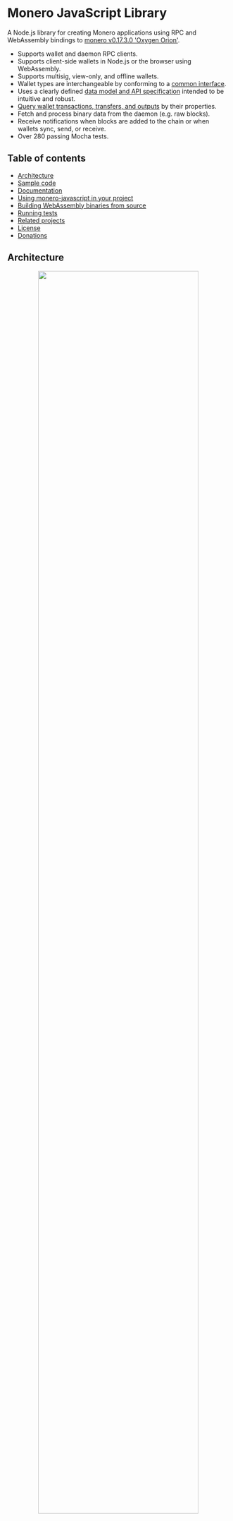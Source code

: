 # Monero JavaScript Library

A Node.js library for creating Monero applications using RPC and WebAssembly bindings to [monero v0.17.3.0 'Oxygen Orion'](https://github.com/monero-project/monero/tree/v0.17.3.0).

* Supports wallet and daemon RPC clients.
* Supports client-side wallets in Node.js or the browser using WebAssembly.
* Supports multisig, view-only, and offline wallets.
* Wallet types are interchangeable by conforming to a [common interface](https://moneroecosystem.org/monero-javascript/MoneroWallet.html).
* Uses a clearly defined [data model and API specification](https://moneroecosystem.org/monero-java/monero-spec.pdf) intended to be intuitive and robust.
* [Query wallet transactions, transfers, and outputs](docs/developer_guide/query_data_model.md) by their properties.
* Fetch and process binary data from the daemon (e.g. raw blocks).
* Receive notifications when blocks are added to the chain or when wallets sync, send, or receive.
* Over 280 passing Mocha tests.

## Table of contents

* [Architecture](#architecture)
* [Sample code](#sample-code)
* [Documentation](#documentation)
* [Using monero-javascript in your project](#using-monero-javascript-in-your-project)
* [Building WebAssembly binaries from source](#building-webassembly-binaries-from-source)
* [Running tests](#running-tests)
* [Related projects](#related-projects)
* [License](#license)
* [Donations](#donations)

## Architecture

<p align="center">
	<img width="85%" height="auto" src="docs/img/architecture.png"/><br>
	<i>Build Node.js or browser applications using RPC or WebAssembly bindings to <a href="https://github.com/monero-project/monero">monero-project/monero</a>.  Wallet implementations are interchangeable by conforming to a common interface, <a href="https://moneroecosystem.org/monero-javascript/MoneroWallet.html">MoneroWallet.js</a>.</i>
</p>

## Sample code

```js
// import library
const monerojs = require("monero-javascript");

// connect to daemon
let daemon = await monerojs.connectToDaemonRpc("http://localhost:38081", "superuser", "abctesting123");
let height = await daemon.getHeight();            // 1523651
let feeEstimate = await daemon.getFeeEstimate();  // 1014313512
let txsInPool = await daemon.getTxPool();         // get transactions in the pool

// open wallet on monero-wallet-rpc
let walletRpc = await monerojs.connectToWalletRpc("http://localhost:38084", "rpc_user", "abc123");
await walletRpc.openWallet("sample_wallet_rpc", "supersecretpassword123");
let primaryAddress = await walletRpc.getPrimaryAddress(); // 555zgduFhmKd2o8rPUz...
let balance = await walletRpc.getBalance();               // 533648366742
let txs = await walletRpc.getTxs();                       // get transactions containing transfers to/from the wallet

// create wallet from mnemonic phrase using WebAssembly bindings to monero-project
let walletFull = await monerojs.createWalletFull({
  path: "sample_wallet_full",
  password: "supersecretpassword123",
  networkType: "stagenet",
  serverUri: "http://localhost:38081",
  serverUsername: "superuser",
  serverPassword: "abctesting123",
  mnemonic: "hefty value scenic...",
  restoreHeight: 573936,
});

// synchronize with progress notifications
await walletFull.sync(new class extends monerojs.MoneroWalletListener {
  onSyncProgress(height, startHeight, endHeight, percentDone, message) {
    // feed a progress bar?
  }
});

// synchronize in the background every 5 seconds
await walletFull.startSyncing(5000);

// receive notifications when funds are received, confirmed, and unlocked
let fundsReceived = false;
await walletFull.addListener(new class extends monerojs.MoneroWalletListener {
  onOutputReceived(output) {
    let amount = output.getAmount();
    let txHash = output.getTx().getHash();
    let isConfirmed = output.getTx().isConfirmed();
    let isLocked = output.getTx().isLocked();
    fundsReceived = true;
  }
});

// send funds from RPC wallet to WebAssembly wallet
let createdTx = await walletRpc.createTx({
  accountIndex: 0,
  address: await walletFull.getAddress(1, 0),
  amount: "250000000000", // send 0.25 XMR (denominated in atomic units)
  relay: false // create transaction and relay to the network if true
});
let fee = createdTx.getFee(); // "Are you sure you want to send... ?"
await walletRpc.relayTx(createdTx); // relay the transaction

// recipient receives unconfirmed funds within 5 seconds
await new Promise(function(resolve) { setTimeout(resolve, 5000); });
assert(fundsReceived);

// save and close WebAssembly wallet
await walletFull.close(true);
```

## Documentation

* [JSDocs](https://moneroecosystem.org/monero-javascript/MoneroWallet.html)
* [API and model overview with visual diagrams](https://moneroecosystem.org/monero-java/monero-spec.pdf)
* [Mocha tests](src/test)
* [Installing prerequisites](docs/developer_guide/installing_prerequisites.md)
* [Getting started part 1: creating a Node.js application](docs/developer_guide/getting_started_p1.md)
* [Getting started part 2: creating a web application](docs/developer_guide/getting_started_p2.md)
* [Creating wallets](docs/developer_guide/creating_wallets.md)
* [The data model: blocks, transactions, transfers, and outputs](docs/developer_guide/data_model.md)
* [Getting transactions, transfers, and outputs](docs/developer_guide/query_data_model.md)
* [Sending funds](docs/developer_guide/sending_funds.md)
* [Multisig wallets](docs/developer_guide/multisig_wallets.md)
* [View-only and offline wallets](docs/developer_guide/view_only_offline.md)
* [Connection manager](docs/developer_guide/connection_manager.md)
* [HTTPS and self-signed certificates](./docs/developer_guide/https_and_self_signed_certificates.md)

## Using monero-javascript in your project

1. `cd your_project` or `mkdir your_project && cd your_project && npm init`
2. `npm install monero-javascript@0.6.4`
3. Add `require("monero-javascript")` to your application code.
4. If building a browser application, copy assets from ./dist to your web app's build directory as needed.

#### If using RPC servers:
1. Download and install [Monero CLI](https://web.getmonero.org/downloads/).
2. Start monero-daemon-rpc, e.g.: `./monerod --stagenet` (or use a remote daemon).
3. Start monero-wallet-rpc, e.g.: `./monero-wallet-rpc --daemon-address http://localhost:38081 --stagenet --rpc-bind-port 38084 --rpc-login rpc_user:abc123 --wallet-dir ./`

## Building WebAssembly binaries from source

This project uses WebAssembly to package and execute Monero's source code for use in a browser or other WebAssembly-supported environment.

Compiled WebAssembly binaries are committed to ./dist for convenience, but these files can be built independently from source code:

1. Install and activate emscripten.
	1. Clone emscripten repository: `git clone https://github.com/emscripten-core/emsdk.git`
	2. `cd emsdk`
	3. `git pull && ./emsdk install latest-upstream && ./emsdk activate latest-upstream && source ./emsdk_env.sh`
	4. `export EMSCRIPTEN=path/to/emsdk/upstream/emscripten` (change for your system)
2. Clone monero-javascript repository: `git clone https://github.com/monero-ecosystem/monero-javascript.git`
3. `cd monero-javascript`
4. `./bin/update_submodules.sh`
5. Modify ./external/monero-cpp/external/monero-project/src/crypto/wallet/CMakeLists.txt from `set(MONERO_WALLET_CRYPTO_LIBRARY "auto" ...` to `set(MONERO_WALLET_CRYPTO_LIBRARY "cn" ...`.
6. `./bin/build_all.sh` (install [monero-project dependencies](https://github.com/monero-project/monero#dependencies) as needed for your system)

## Running tests

1. Clone the project repository: `git clone https://github.com/monero-ecosystem/monero-javascript.git`
2. `cd monero-javascript`
3. Start RPC servers:
	1. Download and install [Monero CLI](https://web.getmonero.org/downloads/).
	2. Start monero-daemon-rpc, e.g.: `./monerod --stagenet` (or use a remote daemon).
	3. Start monero-wallet-rpc, e.g.: `./monero-wallet-rpc --daemon-address http://localhost:38081 --stagenet --rpc-bind-port 38084 --rpc-login rpc_user:abc123 --wallet-dir ./`
4. Configure the appropriate RPC endpoints, authentication, and other settings in [TestUtils.js](src/test/utils/TestUtils.js) (e.g. `WALLET_RPC_CONFIG` and `DAEMON_RPC_CONFIG`).

#### Running tests in Node.js

* Run all tests: `npm test`
* Run tests by their description, e.g.: `npm run test -- --grep "Can get transactions"`

#### Running tests in a browser

1. Start monero-wallet-rpc servers used by tests: `./bin/start_wallet_rpc_test_servers.sh`
2. In another terminal, build browser tests: `./bin/build_browser_tests.sh`
3. Access http://localhost:8080/tests.html in a browser to run all tests

## Related projects

* [monero-java](https://github.com/monero-ecosystem/monero-java)
* [monero-cpp](https://github.com/monero-ecosystem/monero-cpp)
* [monerostresstester.com](https://github.com/woodser/monerostresstester.com) - repeatedly sends txs to self to stress test the network (under development)
* [monero-deposit-scanner](https://github.com/woodser/monero-deposit-scanner) - scan for incoming deposits to an address using a view key (under development)
* [monerowebwallet.com](https://github.com/woodser/monerowebwallet.com) - open-source, client-side web wallet (under development)

## License

This project is licensed under MIT.

## Donations

If this library brings you value, please consider donating.

<p align="center">
	<img src="donate.png" width="115" height="115"/><br>
	<code>46FR1GKVqFNQnDiFkH7AuzbUBrGQwz2VdaXTDD4jcjRE8YkkoTYTmZ2Vohsz9gLSqkj5EM6ai9Q7sBoX4FPPYJdGKQQXPVz</code>
</p>
